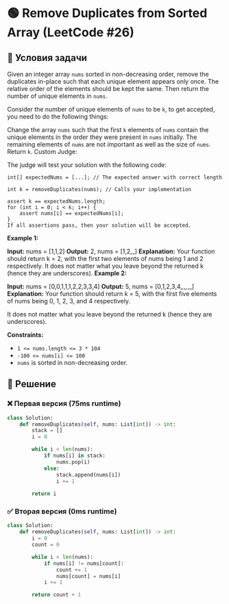 # 🟢 Remove Duplicates from Sorted Array (LeetCode #26)

## 📌 Условия задачи

Given an integer array `nums` sorted in non-decreasing order, remove the duplicates in-place such that each unique element appears only once. The relative order of the elements should be kept the same. Then return the number of unique elements in `nums`.

Consider the number of unique elements of `nums` to be `k`, to get accepted, you need to do the following things:

Change the array `nums` such that the first `k` elements of `nums` contain the unique elements in the order they were present in `nums` initially. The remaining elements of `nums` are not important as well as the size of `nums`.
Return `k`.
Custom Judge:

The judge will test your solution with the following code:

```int[] nums = [...]; // Input array
int[] expectedNums = [...]; // The expected answer with correct length

int k = removeDuplicates(nums); // Calls your implementation

assert k == expectedNums.length;
for (int i = 0; i < k; i++) {
    assert nums[i] == expectedNums[i];
}
If all assertions pass, then your solution will be accepted.
```


**Example 1:**

**Input:** nums = [1,1,2]
**Output:** 2, nums = [1,2,_]
**Explanation:** Your function should return k = 2, with the first two elements of nums being 1 and 2 respectively.
It does not matter what you leave beyond the returned k (hence they are underscores).
**Example 2:**

**Input:** nums = [0,0,1,1,1,2,2,3,3,4]
**Output:** 5, nums = [0,1,2,3,4,_,_,_,_,_]
**Explanation:** Your function should return k = 5, with the first five elements of nums being 0, 1, 2, 3, and 4 respectively.

It does not matter what you leave beyond the returned k (hence they are underscores).
 
**Constraints:**

- `1 <= nums.length <= 3 * 104`
- `-100 <= nums[i] <= 100`
- `nums` is sorted in non-decreasing order.

## 🚀 Решение

### ❌ Первая версия (75ms runtime)

```python
class Solution:
    def removeDuplicates(self, nums: List[int]) -> int:
        stack = []
        i = 0

        while i < len(nums):
            if nums[i] in stack:
                nums.pop(i)
            else:
                stack.append(nums[i])
                i += 1
                
        return i
```

### ✅ Вторая версия (0ms runtime)

```python
class Solution:
    def removeDuplicates(self, nums: List[int]) -> int:
        i = 0
        count = 0

        while i < len(nums):
            if nums[i] != nums[count]:
                count += 1
                nums[count] = nums[i]
            i += 1

        return count + 1
```